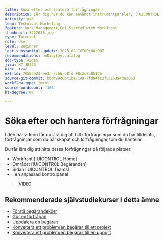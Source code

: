 ```yaml
---
title: Söka efter och hantera förfrågningar
description: Lär dig hur du kan använda instrumentpaneler, [!UICONTROL Hem], området [!UICONTROL Förfrågningar] och sidan [!UICONTROL Team] för att söka efter inkommande förfrågningar som gjorts via en frågekö.
activity: use
team: Technical Marketing
feature: Work Management,Get Started with Workfront
thumbnail: 3422686.jpg
type: Tutorial
role: User
level: Beginner
last-substantial-update: 2023-08-10T00:00:00Z
recommendations: noDisplay,catalog
doc-type: video
jira: KT-10143
hide: true
exl-id: 7655ce23-ee3a-4c66-b8fd-98c2c7a8517b
source-git-commit: bbdf99c6bc1be714077fd94fc3f8325394de36b3
workflow-type: tm+mt
source-wordcount: '103'
ht-degree: 0%

---
```


# Söka efter och hantera förfrågningar

I den här videon får du lära dig att hitta förfrågningar som du har tilldelats, förfrågningar som du har skapat och förfrågningar som du hanterar.

Du får lära dig att hitta dessa förfrågningar på följande platser:

* Workfront [!UICONTROL Home]
* Området [!UICONTROL Begäranden]
* Sidan [!UICONTROL Teams]
* I en anpassad kontrollpanel


>[!VIDEO](https://video.tv.adobe.com/v/3422686/?quality=12&learn=on&enablevpops=1)


## Rekommenderade självstudiekurser i detta ämne

* [Förstå begärandeköer](/help/manage-work/request-queues/understand-request-queues.md)
* [Gör en förfrågan](/help/manage-work/issues-requests/make-a-request.md)
* [Uppdatera en begäran](/help/manage-work/issues-requests/update-a-request.md)
* [Konvertera ett problem/en begäran till ett projekt](/help/manage-work/issues-requests/create-a-project-from-a-request.md)
* [Konvertera ett problem/en begäran till en uppgift](/help/manage-work/issues-requests/convert-issues-to-other-work-items.md)
